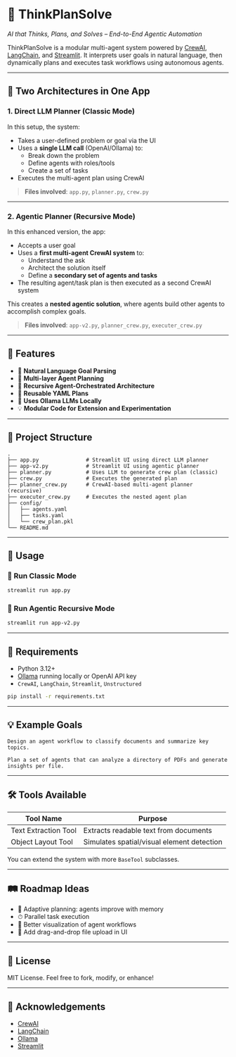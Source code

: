
# 🤖 ThinkPlanSolve

*AI that Thinks, Plans, and Solves – End-to-End Agentic Automation*

ThinkPlanSolve is a modular multi-agent system powered by [CrewAI](https://github.com/joaomdmoura/crewAI), [LangChain](https://www.langchain.com/), and [Streamlit](https://streamlit.io/). It interprets user goals in natural language, then dynamically plans and executes task workflows using autonomous agents.

---

## 🧠 Two Architectures in One App

### 1. **Direct LLM Planner (Classic Mode)**

In this setup, the system:
- Takes a user-defined problem or goal via the UI
- Uses a **single LLM call** (OpenAI/Ollama) to:
  - Break down the problem
  - Define agents with roles/tools
  - Create a set of tasks
- Executes the multi-agent plan using CrewAI

> **Files involved**: `app.py`, `planner.py`, `crew.py`

---

### 2. **Agentic Planner (Recursive Mode)**

In this enhanced version, the app:
- Accepts a user goal
- Uses a **first multi-agent CrewAI system** to:
  - Understand the ask
  - Architect the solution itself
  - Define a **secondary set of agents and tasks**
- The resulting agent/task plan is then executed as a second CrewAI system

This creates a **nested agentic solution**, where agents build other agents to accomplish complex goals.

> **Files involved**: `app-v2.py`, `planner_crew.py`, `executer_crew.py`

---

## 🚀 Features

- 📝 **Natural Language Goal Parsing**
- 🤖 **Multi-layer Agent Planning**
- 🔁 **Recursive Agent-Orchestrated Architecture**
- 📁 **Reusable YAML Plans**
- 🧠 **Uses Ollama LLMs Locally**
- 💡 **Modular Code for Extension and Experimentation**

---

## 📂 Project Structure

```
.
├── app.py               # Streamlit UI using direct LLM planner
├── app-v2.py            # Streamlit UI using agentic planner
├── planner.py           # Uses LLM to generate crew plan (classic)
├── crew.py              # Executes the generated plan
├── planner_crew.py      # CrewAI-based multi-agent planner (recursive)
├── executer_crew.py     # Executes the nested agent plan
├── config/
│   ├── agents.yaml
│   ├── tasks.yaml
│   └── crew_plan.pkl
└── README.md
```

---

## 🧪 Usage

### 🧭 Run Classic Mode

```bash
streamlit run app.py
```

### 🧭 Run Agentic Recursive Mode

```bash
streamlit run app-v2.py
```

---

## 📌 Requirements

- Python 3.12+
- [Ollama](https://ollama.com/) running locally or OpenAI API key
- `CrewAI`, `LangChain`, `Streamlit`, `Unstructured`

```bash
pip install -r requirements.txt
```

---

## 💡 Example Goals

```text
Design an agent workflow to classify documents and summarize key topics.
```

```text
Plan a set of agents that can analyze a directory of PDFs and generate insights per file.
```

---

## 🛠️ Tools Available

| Tool Name             | Purpose                                      |
|----------------------|----------------------------------------------|
| Text Extraction Tool | Extracts readable text from documents        |
| Object Layout Tool   | Simulates spatial/visual element detection   |

You can extend the system with more `BaseTool` subclasses.

---

## 🛤 Roadmap Ideas

- 🧭 Adaptive planning: agents improve with memory
- ⏱ Parallel task execution
- 🎨 Better visualization of agent workflows
- 📄 Add drag-and-drop file upload in UI

---

## 📄 License

MIT License. Feel free to fork, modify, or enhance!

---

## 🙏 Acknowledgements

- [CrewAI](https://github.com/joaomdmoura/crewAI)
- [LangChain](https://www.langchain.com/)
- [Ollama](https://ollama.com/)
- [Streamlit](https://streamlit.io/)
